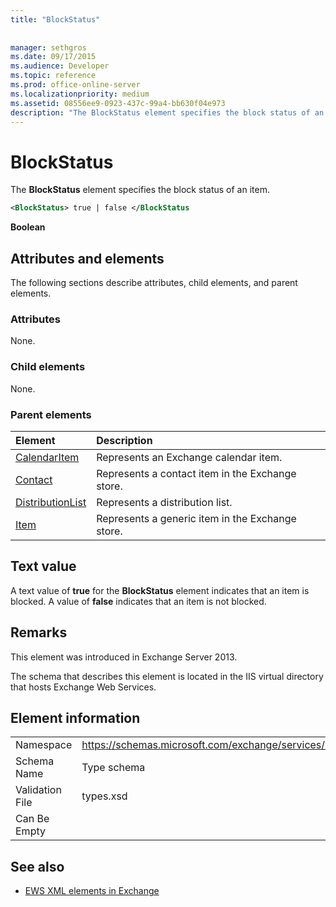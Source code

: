 ```yaml
---
title: "BlockStatus"
 
 
manager: sethgros
ms.date: 09/17/2015
ms.audience: Developer
ms.topic: reference
ms.prod: office-online-server
ms.localizationpriority: medium
ms.assetid: 08556ee9-0923-437c-99a4-bb630f04e973
description: "The BlockStatus element specifies the block status of an item."
---
```


# BlockStatus

The **BlockStatus** element specifies the block status of an item. 
  
```XML
<BlockStatus> true | false </BlockStatus
```

 **Boolean**
## Attributes and elements

The following sections describe attributes, child elements, and parent elements.
  
### Attributes

None.
  
### Child elements

None.
  
### Parent elements

|**Element**|**Description**|
|:-----|:-----|
|[CalendarItem](calendaritem.md) <br/> |Represents an Exchange calendar item.  <br/> |
|[Contact](contact.md) <br/> |Represents a contact item in the Exchange store.  <br/> |
|[DistributionList](distributionlist.md) <br/> |Represents a distribution list.  <br/> |
|[Item](item.md) <br/> |Represents a generic item in the Exchange store.  <br/> |
   
## Text value

A text value of **true** for the **BlockStatus** element indicates that an item is blocked. A value of **false** indicates that an item is not blocked. 
  
## Remarks

This element was introduced in Exchange Server 2013.
  
The schema that describes this element is located in the IIS virtual directory that hosts Exchange Web Services.
  
## Element information

|||
|:-----|:-----|
|Namespace  <br/> |https://schemas.microsoft.com/exchange/services/2006/types  <br/> |
|Schema Name  <br/> |Type schema  <br/> |
|Validation File  <br/> |types.xsd  <br/> |
|Can Be Empty  <br/> ||
   
## See also



- [EWS XML elements in Exchange](ews-xml-elements-in-exchange.md)

